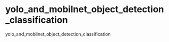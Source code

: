 # yolo_and_mobilnet_object_detection_classification
yolo_and_mobilnet_object_detection_classification
